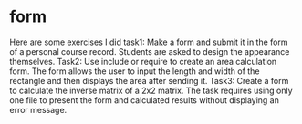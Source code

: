 # form
Here are some exercises I did
task1: Make a form and submit it in the form of a personal course record. Students are asked to design the appearance themselves.
Task2: Use include or require to create an area calculation form. The form allows the user to input the length and width of the rectangle and then displays the area after sending it.
Task3: Create a form to calculate the inverse matrix of a 2x2 matrix. The task requires using only one file to present the form and calculated results without displaying an error message.
